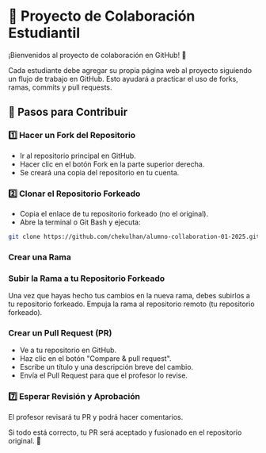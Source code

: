 # 📌 Proyecto de Colaboración Estudiantil

¡Bienvenidos al proyecto de colaboración en GitHub! 🎉

Cada estudiante debe agregar su propia página web al proyecto siguiendo un flujo de trabajo en GitHub. Esto ayudará a practicar el uso de forks, ramas, commits y pull requests.

## 🚀 Pasos para Contribuir

### 1️⃣ Hacer un Fork del Repositorio

- Ir al repositorio principal en GitHub.
- Hacer clic en el botón Fork en la parte superior derecha.
- Se creará una copia del repositorio en tu cuenta.

### 2️⃣ Clonar el Repositorio Forkeado

- Copia el enlace de tu repositorio forkeado (no el original).
- Abre la terminal o Git Bash y ejecuta:

```bash
git clone https://github.com/chekulhan/alumno-collaboration-01-2025.git
```

### Crear una Rama


### Subir la Rama a tu Repositorio Forkeado
Una vez que hayas hecho tus cambios en la nueva rama, debes subirlos a tu repositorio forkeado. 
Empuja la rama al repositorio remoto (tu repositorio forkeado).


### Crear un Pull Request (PR)

- Ve a tu repositorio en GitHub.
- Haz clic en el botón "Compare & pull request".
- Escribe un título y una descripción breve del cambio.
- Envía el Pull Request para que el profesor lo revise.

### 7️⃣ Esperar Revisión y Aprobación

El profesor revisará tu PR y podrá hacer comentarios.

Si todo está correcto, tu PR será aceptado y fusionado en el repositorio original. 🎉
